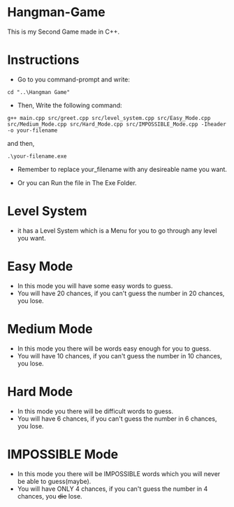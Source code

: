 # Hangman-Game
 This is my Second Game made in C++.

# Instructions
 - Go to you command-prompt and write:
 ```
 cd "..\Hangman Game"
 ```
 - Then, Write the following command:
 ```
 g++ main.cpp src/greet.cpp src/level_system.cpp src/Easy_Mode.cpp src/Medium_Mode.cpp src/Hard_Mode.cpp src/IMPOSSIBLE_Mode.cpp -Iheader -o your-filename
 ```
 and then,
 ```
 .\your-filename.exe
 ```
 - Remember to replace your_filename with any desireable name you want.

 - Or you can Run the file in The Exe Folder.
# Level System
 - it has a Level System which is a Menu for you to go through any level you want.

# Easy Mode
 - In this mode you will have some easy words to guess.
 - You will have 20 chances, if you can't guess the number in 20 chances, you lose.

# Medium Mode
 - In this mode you there will be words easy enough for you to guess.
 - You will have 10 chances, if you can't guess the number in 10 chances, you lose.

# Hard Mode
 - In this mode you there will be difficult words to guess.
 - You will have 6 chances, if you can't guess the number in 6 chances, you lose.

# IMPOSSIBLE Mode
 - In this mode you there will be IMPOSSIBLE words which you will never be able to guess(maybe).
 - You will have ONLY 4 chances, if you can't guess the number in 4 chances, you <del>die</del> lose.

